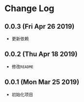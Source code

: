 # Change Log

## 0.0.3 (Fri Apr 26 2019)

-   更新依赖

## 0.0.2 (Thu Apr 18 2019)

-   修改`README`

## 0.0.1 (Mon Mar 25 2019)

-   初始化项目
